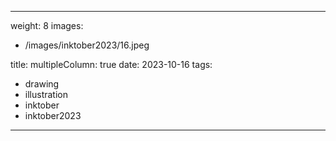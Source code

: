 
---
weight: 8
images:
- /images/inktober2023/16.jpeg

title:
multipleColumn: true
date: 2023-10-16
tags:
- drawing
- illustration
- inktober
- inktober2023
---


